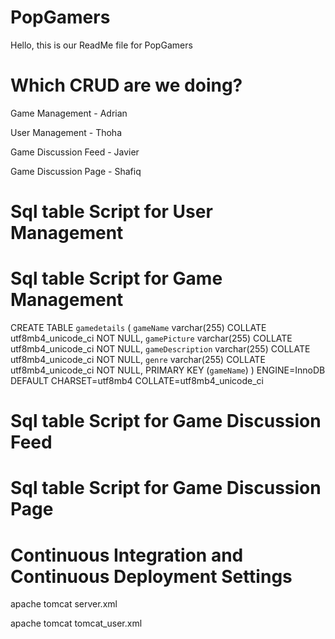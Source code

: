 # PopGamers

Hello, this is our ReadMe file for PopGamers

# Which CRUD are we doing?

Game Management - Adrian

User Management - Thoha

Game Discussion Feed - Javier

Game Discussion Page - Shafiq


# Sql table Script for User Management

# Sql table Script for Game Management

CREATE TABLE `gamedetails` (
 `gameName` varchar(255) COLLATE utf8mb4_unicode_ci NOT NULL,
 `gamePicture` varchar(255) COLLATE utf8mb4_unicode_ci NOT NULL,
 `gameDescription` varchar(255) COLLATE utf8mb4_unicode_ci NOT NULL,
 `genre` varchar(255) COLLATE utf8mb4_unicode_ci NOT NULL,
 PRIMARY KEY (`gameName`)
) ENGINE=InnoDB DEFAULT CHARSET=utf8mb4 COLLATE=utf8mb4_unicode_ci


# Sql table Script for Game Discussion Feed


# Sql table Script for Game Discussion Page


# Continuous Integration and Continuous Deployment Settings

apache tomcat server.xml



apache tomcat tomcat_user.xml



